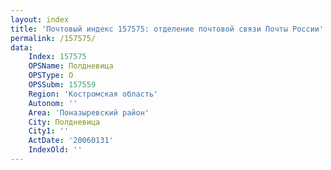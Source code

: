 ```yaml
---
layout: index
title: 'Почтовый индекс 157575: отделение почтовой связи Почты России'
permalink: /157575/
data:
    Index: 157575
    OPSName: Полдневица
    OPSType: О
    OPSSubm: 157559
    Region: 'Костромская область'
    Autonom: ''
    Area: 'Поназыревский район'
    City: Полдневица
    City1: ''
    ActDate: '20060131'
    IndexOld: ''
---
```


